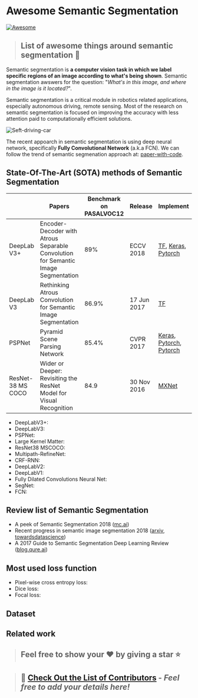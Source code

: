 # Awesome Semantic Segmentation
[![Awesome](https://cdn.rawgit.com/sindresorhus/awesome/d7305f38d29fed78fa85652e3a63e154dd8e8829/media/badge.svg)](https://github.com/sindresorhus/awesome)
> ## List of awesome things around semantic segmentation :tada: 

Semantic segmentation is **a computer vision task in which we label specific regions of an image according to what's being shown**. Semantic segmentation awswers for the question: "*What's in this image, and where in the image is it located?*".

Semantic segmentation is a critical module in robotics related applications, especially autonomous driving, remote sensing. Most of the research on semantic segmentation is focused on improving the accuracy with less attention paid to computationally efficient solutions.

![Seft-driving-car](https://www.jeremyjordan.me/content/images/2018/05/deeplabcityscape.gif)

The recent appoarch in semantic segmentation is using deep neural network, specifically **Fully Convolutional Network** (a.k.a FCN). We can follow the trend of semantic segmenation approach at: [paper-with-code](https://paperswithcode.com/sota/semantic-segmentation-pascal-voc-2012).

## State-Of-The-Art (SOTA) methods of Semantic Segmentation
|                   | Papers                                                                            | Benchmark on PASALVOC12 | Release     | Implement                                                                                                                                                                                            |
|-------------------|-----------------------------------------------------------------------------------|-------------------------|-------------|------------------------------------------------------------------------------------------------------------------------------------------------------------------------------------------------------|
| DeepLab V3+       | Encoder-Decoder with Atrous Separable Convolution for Semantic Image Segmentation | 89%                     | ECCV 2018   | [TF](https://github.com/tensorflow/models/tree/master/research/deeplab), [Keras](https://github.com/bonlime/keras-deeplab-v3-plus), [Pytorch](https://github.com/jfzhang95/pytorch-deeplab-xception) |
| DeepLab V3        | Rethinking Atrous Convolution for Semantic Image Segmentation                     | 86.9%                   | 17 Jun 2017 | [TF](https://github.com/tensorflow/models/tree/master/research/deeplab)                                                                                                                              |
| PSPNet            | Pyramid Scene Parsing Network                                                     | 85.4%                   | CVPR 2017   | [Keras](https://github.com/hszhao/PSPNet), [Pytorch](https://github.com/warmspringwinds/pytorch-segmentation-detection), [Pytorch](https://github.com/kazuto1011/pspnet-pytorch)                     |
| ResNet-38 MS COCO | Wider or Deeper: Revisiting the ResNet Model for Visual Recognition               | 84.9                    | 30 Nov 2016 | [MXNet](https://github.com/itijyou/ademxapp)                                                                                                                                                         |
* DeepLabV3+:
* DeepLabV3:
* PSPNet:
* Large Kernel Matter:
* ResNet38 MSCOCO:
* Multipath-RefineNet:
* CRF-RNN:
* DeepLabV2:
* DeepLabV1:
* Fully Dilated Convolutions Neural Net:
* SegNet:
* FCN: 
## Review list of Semantic Segmentation
* A peek of Semantic Segmentation 2018 ([mc.ai](https://mc.ai/a-peek-at-semantic-segmentation-2018/))
* Recent progress in semantic image segmentation 2018 ([arxiv](https://arxiv.org/abs/1809.10198), [towardsdatascience](https://towardsdatascience.com/paper-summary-recent-progress-in-semantic-image-segmentation-d7b93ee1b705))
* A 2017 Guide to Semantic Segmentation Deep Learning Review ([blog.qure.ai](http://blog.qure.ai/notes/semantic-segmentation-deep-learning-review#large-kernel))
## Most used loss function
* Pixel-wise cross entropy loss:
* Dice loss:
* Focal loss:

## Dataset

## Related work 

> ## Feel free to show your :heart: by giving a star :star:

> ## :gift: [Check Out the List of Contributors](CONTRIBUTORS.md) - _Feel free to add your details here!_
